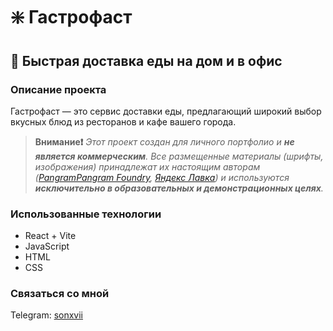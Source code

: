 # ❇️ Гастрофаст
## 🍴 Быстрая доставка еды на дом и в офис 

### Описание проекта
Гастрофаст — это сервис доставки еды, предлагающий широкий выбор вкусных блюд из ресторанов и кафе вашего города. 
>**Внимание❗️** *Этот проект создан для личного портфолио и **не является коммерческим**. Все размещенные материалы (шрифты, изображения) принадлежат их настоящим авторам ([PangramPangram Foundry](https://pangrampangram.com/products/neue-montreal?gad_source=1&gclid=CjwKCAiA8Lu9BhA8EiwAag16b_DAyte_WR7XIRUkCX2ZjSYciHlVg_BKWtQ74J3lDlRUnF79Siq-CBoCoYMQAvD_BwE), [Яндекс Лавка](https://lavka.yandex.ru/)) и используются **исключительно в образовательных и демонстрационных целях**.*

### Использованные технологии

* React + Vite
* JavaScript
* HTML
* CSS

### Связаться со мной

Telegram: [sonxvii](https://t.me/sonxvii)
